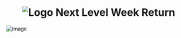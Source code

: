 <h1 align="center">
   <img src="https://user-images.githubusercontent.com/71537090/167278902-b564cc78-d48d-44e6-b4ff-120e00406ddb.png" alt="Logo Next Level Week Return" />
</h1>

![image](https://user-images.githubusercontent.com/71537090/167278997-56d6c6a9-e477-4910-b512-23feb2fff54f.png)
